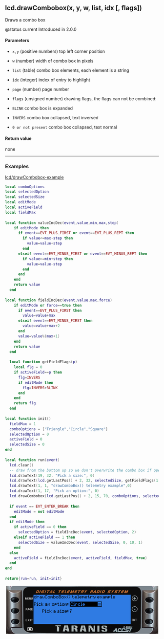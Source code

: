 <!-- This file was generated by the script. Do not edit it, any changes will be lost! -->

## lcd.drawCombobox(x, y, w, list, idx [, flags])



Draws a combo box

@status current Introduced in 2.0.0


#### Parameters

* `x,y` (positive numbers) top left corner position

* `w` (number) width of combo box in pixels

* `list` (table) combo box elements, each element is a string

* `idx` (integer) index of entry to highlight

* `page` (number) page number

* `flags` (unsigned number) drawing flags, the flags can not be combined:
 * `BLINK` combo box is expanded
 * `INVERS` combo box collapsed, text inversed
 * `0 or not present` combo box collapsed, text normal



#### Return value

none



---

### Examples

<a class="dlbtn" href="https://raw.githubusercontent.com/opentx/lua-reference-guide/master/lcd/drawCombobox-example.lua">lcd/drawCombobox-example</a>

```lua
local comboOptions
local selectedOption
local selectedSize
local editMode
local activeField
local fieldMax

local function valueIncDec(event,value,min,max,step)
    if editMode then
      if event==EVT_PLUS_FIRST or event==EVT_PLUS_REPT then
        if value<=max-step then
          value=value+step
        end
      elseif event==EVT_MINUS_FIRST or event==EVT_MINUS_REPT then
        if value>=min+step then
          value=value-step
        end
      end
    end
    return value
  end

local function fieldIncDec(event,value,max,force)
    if editMode or force==true then
      if event==EVT_PLUS_FIRST then
        value=value+max
      elseif event==EVT_MINUS_FIRST then
        value=value+max+2
      end
      value=value%(max+1)
    end
    return value
  end
  
  local function getFieldFlags(p)
    local flg = 0
    if activeField==p then
      flg=INVERS
      if editMode then
        flg=INVERS+BLINK
      end
    end
    return flg
  end

local function init()
  fieldMax = 1
  comboOptions = {"Triangle","Circle","Square"}
  selectedOption = 0
  activeField = 0
  selectedSize = 0
end

local function run(event)
  lcd.clear()
  -- draw from the bottom up so we don't overwrite the combo box if open
  lcd.drawText(19, 32, "Pick a size:", 0)
  lcd.drawText(lcd.getLastPos() + 2, 32, selectedSize, getFieldFlags(1))
  lcd.drawText(1, 1, "drawComboBox() telemetry example",0)
  lcd.drawText(1, 17, "Pick an option:", 0)
  lcd.drawCombobox(lcd.getLastPos() + 2, 15, 70, comboOptions, selectedOption, getFieldFlags(0))
  
  if event == EVT_ENTER_BREAK then
    editMode = not editMode
  end
  if editMode then
    if activeField == 0 then
      selectedOption = fieldIncDec(event, selectedOption, 2)
    elseif activeField == 1 then
      selectedSize = valueIncDec(event, selectedSize, 0, 10, 1)
    end
  else
    activeField = fieldIncDec(event, activeField, fieldMax, true)
  end
end

return{run=run, init=init}
```

![](drawCombobox-example.png)

